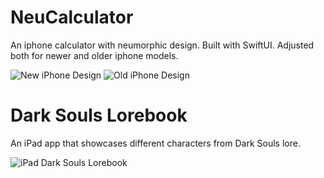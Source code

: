 <h1>NeuCalculator</h1>

An iphone calculator with neumorphic design. Built with SwiftUI.
Adjusted both for newer and older iphone models.

![New iPhone Design](https://imgur.com/download/raOvlp4)
![Old iPhone Design](https://imgur.com/download/IstEwfw)

<h1>Dark Souls Lorebook</h1>
  
 An iPad app that showcases different characters from Dark Souls lore.

![iPad Dark Souls Lorebook](https://github.com/vtech6/iOS-Portfolio/blob/master/DSWorld.gif?raw=true)
